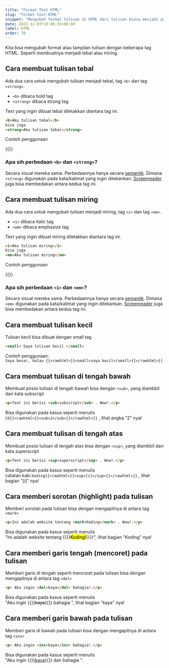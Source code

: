 ```yaml
---
title: "Format Text HTML"
slug: "format-text-HTML"
snippet: "Mengubah format tulisan di HTML dari tulisan biasa menjadi punya berbagai gaya. Seperti tebal, miring, garis bawah, menjadi kecil dan lainnya"
date: 2022-12-03T10:06:55+08:00
label: HTML
order: 70
---
```


Kita bisa mengubah format atau tampilan tulisan dengan beberapa tag HTML. Seperti membuatnya menjadi tebal atau miring. 

## Cara membuat tulisan tebal

Ada dua cara untuk mengubah tulisan menjadi tebal, tag `<b>` dan tag `<strong>`.  
- `<b>` dibaca bold tag
- `<strong>` dibaca strong tag

Text yang ingin dibuat tebal diletakkan diantara tag ini.
```html
<b>Aku tulisan tebal</b>
bisa juga
<strong>Aku tulisan tebal</strong>
```

Contoh penggunaan

{{<codepen src="RwJqrjQ">}}

### Apa sih perbedaan `<b>` dan `<strong>`?

Secara visual mereka sama. Perbedaannya hanya secara [semantik](https://id.wikipedia.org/wiki/Semantik). Dimana `<strong>` digunakan pada kata/kalimat yang ingin ditekankan. [Screenreader](https://en.wikipedia.org/wiki/Screen_reader) juga bisa membedakan antara kedua tag ini.

## Cara membuat tulisan miring

Ada dua cara untuk mengubah tulisan menjadi miring, tag `<i>` dan tag `<em>`.  
- `<i>` dibaca italic tag
- `<em>` dibaca emphasize tag


Text yang ingin dibuat miring diletakkan diantara tag ini.
```html
<i>Aku tulisan miring</i>
bisa juga
<em>Aku tulisan miring</em>
```

Contoh penggunaan

{{<codepen src="vYrQGEz">}}

### Apa sih perbedaan `<i>` dan `<em>`?

Secara visual mereka sama. Perbedaannya hanya secara [semantik](https://id.wikipedia.org/wiki/Semantik). Dimana `<em>` digunakan pada kata/kalimat yang ingin ditekankan. [Screenreader](https://en.wikipedia.org/wiki/Screen_reader) juga bisa membedakan antara kedua tag ini.

## Cara membuat tulisan kecil

Tulisan kecil bisa dibuat dengan small tag
```html
<small> Saya tulisan kecil </small>
```

Contoh penggunaan:   
`Saya besar, kalau {{<rawhtml>}}<small>saya kecil</small>{{</rawhtml>}}`

## Cara membuat tulisan di tengah bawah
Membuat posisi tulisan di tengah bawah bisa dengan `<sub>`, yang diambbil dari kata subscript

```html
<p>Text ini berisi <sub>subscript</sub> . Wow!.</p>
```

Bisa digunakan pada kasus seperti menulis   
`CO{{<rawhtml>}}<sub>2</sub>{{</rawhtml>}}` , lihat angka "2" nya!

## Cara membuat tulisan di tengah atas
Membuat posisi tulisan di tengah atas bisa dengan `<sup>`, yang diambbil dari kata superscript

```html
<p>Text ini berisi <sup>superscript</sup> . Wow!.</p>
```

Bisa digunakan pada kasus seperti menulis   
catatan kaki `Koding{{<rawhtml>}}<sup>[i]</sup>{{</rawhtml>}}` , lihat bagian "[i]" nya!

## Cara memberi sorotan (highlight) pada tulisan
Memberi sorotan pada tulisan bisa dengan mengapitnya di antara tag `<mark>`
```html
<p>Ini adalah website tentang <mark>Koding</mark> . Wow!.</p>
```

Bisa digunakan pada kasus seperti menulis   
"Ini adalah website tentang {{<rawhtml>}}<mark>Koding!</mark>{{</rawhtml>}}", lihat bagian "Koding" nya!

## Cara memberi garis tengah (mencoret) pada tulisan
Memberi garis di tengah seperti mencoret pada tulisan bisa dengan mengapitnya di antara tag `<del>`
```html
<p> Aku ingin <del>kaya</del> bahagia!.</p>
```

Bisa digunakan pada kasus seperti menulis   
"Aku ingin {{<rawhtml>}}<del>kaya</del>{{</rawhtml>}} bahagia ", lihat bagian "kaya" nya!

## Cara memberi garis bawah pada tulisan
Memberi garis di bawah pada tulisan bisa dengan mengapitnya di antara tag `<ins>`
```html
<p> Aku ingin <ins>kaya</ins> bahagia!.</p>
```

Bisa digunakan pada kasus seperti menulis   
"Aku ingin {{<rawhtml>}}<ins>kaya</ins>{{</rawhtml>}}  dan bahagia ".
